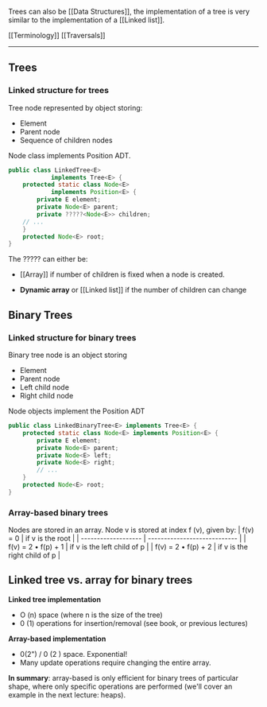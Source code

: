Trees can also be [[Data Structures]], the implementation of a tree is very similar to the implementation of a [[Linked list]]. 

[[Terminology]] [[Traversals]] 
___
## Trees
### Linked structure for trees
Tree node represented by object storing:
* Element
* Parent node
* Sequence of children nodes

Node class implements Position ADT.
```java
public class LinkedTree<E>
			implements Tree<E> {
	protected static class Node<E>
			implements Position<E> {
		private E element;
		private Node<E> parent;
		private ?????<Node<E>> children;
	// ...
	}
	protected Node<E> root;
}
```
The ????? can either be:
* [[Array]] if number of children is fixed when a node is created.
- **Dynamic array** or [[Linked list]] if the number of children can change

## Binary Trees
### Linked structure for binary trees
Binary tree node is an object storing
* Element
* Parent node
* Left child node
* Right child node

Node objects implement the Position ADT
```java
public class LinkedBinaryTree<E> implements Tree<E> {
	protected static class Node<E> implements Position<E> {
		private E element;
		private Node<E> parent;
		private Node<E> left;
		private Node<E> right;
		// ...
	}
	protected Node<E> root;
}
```

### Array-based binary trees
Nodes are stored in an array.
Node v is stored at index f (v), given by:
| f(v) = 0            | if v is the root             |
| ------------------- | ---------------------------- |
| f(v) = 2 • f(p) + 1 | if v is the left child of p  |
| f(v) = 2 • f(p) + 2 | if v is the right child of p |

## Linked tree vs. array for binary trees
**Linked tree implementation**
- O (n) space (where n is the size of the tree)
- 0 (1) operations for insertion/removal (see book, or previous lectures)

**Array-based implementation**
- 0(2") / 0 (2 ) space. Exponential!
- Many update operations require changing the entire array.

**In summary**: array-based is only efficient for binary trees of particular shape, where only specific operations are performed (we'll cover an example in the next lecture: heaps).





